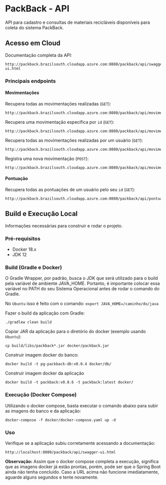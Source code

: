 # PackBack - API

API para cadastro e consultas de materiais recicláveis disponíveis para coleta do sistema PackBack.

## Acesso em Cloud

Documentação completa da API:

```
http://packback.brazilsouth.cloudapp.azure.com:8080/packback/api/swagger-ui.html
```

### Principais endpoints

#### Movimentações

Recupera todas as movimentações realizadas (`GET`):
```
http://packback.brazilsouth.cloudapp.azure.com:8080/packback/api/movimentacoes
```

Recupera uma movimentação específica por `id` (`GET`):
```
http://packback.brazilsouth.cloudapp.azure.com:8080/packback/api/movimentacoes/{id}
```

Recupera todas as movimentações realizadas por um usuário (`GET`):
```
http://packback.brazilsouth.cloudapp.azure.com:8080/packback/api/movimentacoes/usuario/{idUsuario}
```

Registra uma nova movimentação (`POST`):
```
http://packback.brazilsouth.cloudapp.azure.com:8080/packback/api/movimentacoes/movimenta/{idEmbalagem}/de/{idUsuarioOrigem}/para/{idUsuarioDestino}
```

#### Pontuação

Recupera todas as pontuações de um usuário pelo seu `id` (`GET`):
```
http://packback.brazilsouth.cloudapp.azure.com:8080/packback/api/pontuacoes/{idUsuario}
```

## Build e Execução Local

Informações necessárias para construir e rodar o projeto.

### Pré-requisitos

- Docker 18.x
- JDK 12

### Build (Gradle e Docker)

O Gradle Wrapper, por padrão, busca o JDK que será utilizado para o build pela variável de ambiente JAVA_HOME.
Portanto, é importante colocar essa variável no PATH do seu Sistema Operacional antes de rodar o comando do Gradle.

No `Ubuntu` isso é feito com o comando: `export JAVA_HOME=/caminho/do/java`

Fazer o build da aplicação com Gradle:
```
./gradlew clean build
```

Copiar JAR da aplicação para o diretório do docker (exemplo usando `Ubuntu`):
```
cp build/libs/packback*.jar docker/packback.jar
```

Construir imagem docker do banco:
```
docker build -t pg-packback-db:v0.0.4 docker/db/
```

Construir imagem docker da aplicação
```
docker build -t packback:v0.0.6 -t packback:latest docker/
```

### Execução (Docker Compose)

Utilizando o docker compose, basta executar o comando abaixo para subir as imagens do banco e da aplicação:

```
docker-compose -f docker/docker-compose.yaml up -d
```

### Uso

Verifique se a aplicação subiu corretamente acessando a documentação:
```
http://localhost:8080/packback/api/swagger-ui.html
```

**Observação:** Assim que o docker compose completa a execução, significa que as imagens docker já estão prontas, 
porém, pode ser que o Spring Boot ainda não tenha concluído. Caso a URL acima não funcione imediatamente, 
aguarde alguns segundos e tente novamente.
